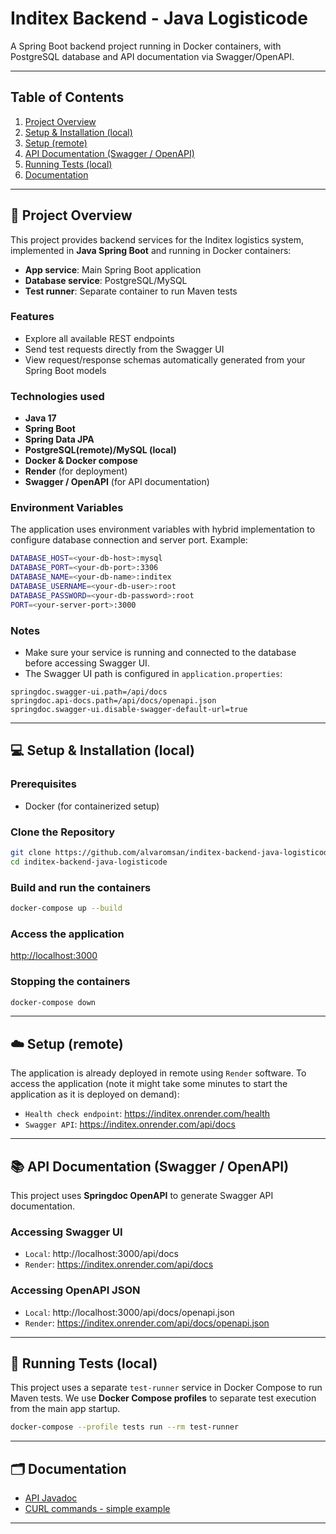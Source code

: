 # Inditex Backend - Java Logisticode

A Spring Boot backend project running in Docker containers, with PostgreSQL database and API documentation via Swagger/OpenAPI.

---

## Table of Contents

1. [Project Overview](#-project-overview)
2. [Setup & Installation (local)](#-setup--installation-local)
3. [Setup (remote)](#-setup-remote)
4. [API Documentation (Swagger / OpenAPI)](#-api-documentation-swagger--openapi)
5. [Running Tests (local)](#-running-tests-local)
6. [Documentation](#-documentation)

---

## 📝 Project Overview

This project provides backend services for the Inditex logistics system, implemented in **Java Spring Boot** and running in Docker containers:

- **App service**: Main Spring Boot application
- **Database service**: PostgreSQL/MySQL
- **Test runner**: Separate container to run Maven tests

### Features

- Explore all available REST endpoints
- Send test requests directly from the Swagger UI
- View request/response schemas automatically generated from your Spring Boot models

### Technologies used

- **Java 17**
- **Spring Boot**
- **Spring Data JPA**
- **PostgreSQL(remote)/MySQL (local)**
- **Docker & Docker compose**
- **Render** (for deployment)
- **Swagger / OpenAPI** (for API documentation)

### Environment Variables

The application uses environment variables with hybrid implementation to configure database connection and server port. Example:

```bash
DATABASE_HOST=<your-db-host>:mysql
DATABASE_PORT=<your-db-port>:3306
DATABASE_NAME=<your-db-name>:inditex
DATABASE_USERNAME=<your-db-user>:root
DATABASE_PASSWORD=<your-db-password>:root
PORT=<your-server-port>:3000
```

### Notes

- Make sure your service is running and connected to the database before accessing Swagger UI.
- The Swagger UI path is configured in `application.properties`:

```properties
springdoc.swagger-ui.path=/api/docs
springdoc.api-docs.path=/api/docs/openapi.json
springdoc.swagger-ui.disable-swagger-default-url=true
```

---

## 💻 Setup & Installation (local)

### Prerequisites

- Docker (for containerized setup)

### Clone the Repository

```bash
git clone https://github.com/alvaromsan/inditex-backend-java-logisticode.git
cd inditex-backend-java-logisticode
```

### Build and run the containers

```bash
docker-compose up --build
```

### Access the application
[http://localhost:3000](http://localhost:3000)

### Stopping the containers

```bash
docker-compose down
```

---

## ☁️ Setup (remote)

The application is already deployed in remote using `Render` software. To access the application (note it might take some minutes to start the application as it is deployed on demand):
- `Health check endpoint`: https://inditex.onrender.com/health
- `Swagger API`: https://inditex.onrender.com/api/docs

---

## 📚 API Documentation (Swagger / OpenAPI)

This project uses **Springdoc OpenAPI** to generate Swagger API documentation.

### Accessing Swagger UI

- `Local`: http://localhost:3000/api/docs
- `Render`: https://inditex.onrender.com/api/docs

### Accessing OpenAPI JSON

- `Local`: http://localhost:3000/api/docs/openapi.json
- `Render`: https://inditex.onrender.com/api/docs/openapi.json

---

## 🧪 Running Tests (local)

This project uses a separate `test-runner` service in Docker Compose to run Maven tests. We use **Docker Compose profiles** to separate test execution from the main app startup.

```bash
docker-compose --profile tests run --rm test-runner
```

---

## 🗂️ Documentation

- [API Javadoc](docs/apidocs/index.html)
- [CURL commands - simple example](docs/commands.md)

---
